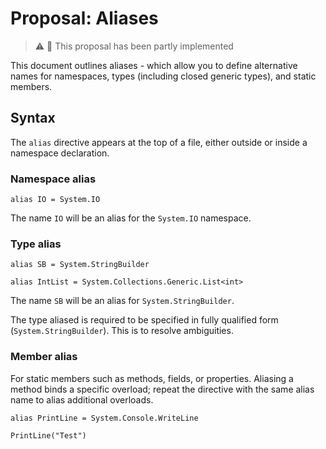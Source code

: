 # Proposal: Aliases

> ⚠️ 🧩 This proposal has been partly implemented

This document outlines aliases - which allow you to define alternative names for
namespaces, types (including closed generic types), and static members.

## Syntax

The `alias` directive appears at the top of a file, either outside or inside a
namespace declaration.

### Namespace alias

```raven
alias IO = System.IO
```

The name `IO` will be an alias for the `System.IO` namespace.

### Type alias

```raven
alias SB = System.StringBuilder

alias IntList = System.Collections.Generic.List<int>
```

The name `SB` will be an alias for `System.StringBuilder`.

The type aliased is required to be specified in fully qualified form
(`System.StringBuilder`). This is to resolve ambiguities.

### Member alias

For static members such as methods, fields, or properties. Aliasing a method
binds a specific overload; repeat the directive with the same alias name to
alias additional overloads.

```raven
alias PrintLine = System.Console.WriteLine

PrintLine("Test")
```

